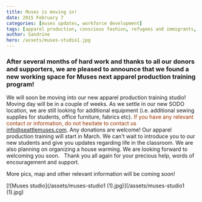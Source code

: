 ```yaml
---
title: Muses is moving in!
date: 2015 February 7
categories: [muses updates, workforce development]
tags: [apparel production, conscious fashion, refugees and immigrants, workforce development]
author: Sandrine
hero: /assets/muses-studio1.jpg
---
```

### After several months of hard work and thanks to all our donors and supporters, we are pleased to announce that we found a new working space for Muses next apparel production training program!

We will soon be moving into our new apparel production training studio! Moving day will be in a couple of weeks. As we settle in our new SODO location, we are still looking for additional equipment (i.e. additional sewing supplies for students, office furniture, fabrics etc). <span style="color:#993300;">If you have any relevant contact or information, do not hesitate to contact us info@seattlemuses.com</span>. Any donations are welcome! Our apparel production training will start in March. We can't wait to introduce you to our new students and give you updates regarding life in the classroom. We are also planning on organizing a house warming. We are looking forward to welcoming you soon.   Thank you all again for your precious help, words of encouragement and support.

More pics, map and other relevant information will be coming soon!

[![Muses studio](/assets/muses-studio1 (1).jpg)](/assets/muses-studio1 (1).jpg)